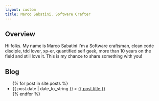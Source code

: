 ```yaml
---
layout: custom
title: Marco Sabatini, Software Crafter
---
```


## Overview
Hi folks.
My name is Marco Sabatini I'm a Software craftsman, clean code disciple, tdd lover, xp-er, quantified self geek, more than 10 years on the field and still love it.
This is my chance to share something with you!

## Blog

<div>
    <ul>
        {% for post in site.posts %}
        <li><span>{{ post.date | date_to_string }}</span> &raquo; <a href="{{ post.url }}" title="{{ post.title }}">{{
            post.title }}</a></li>
        {% endfor %}
    </ul>
</div>
